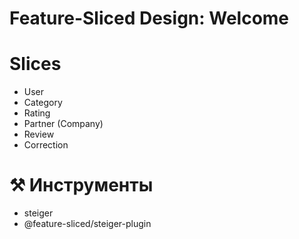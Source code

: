 # Feature-Sliced Design: Welcome

# Slices

- User
- Category
- Rating
- Partner (Company)
- Review
- Correction

# ⚒️ Инструменты

- steiger
- @feature-sliced/steiger-plugin
